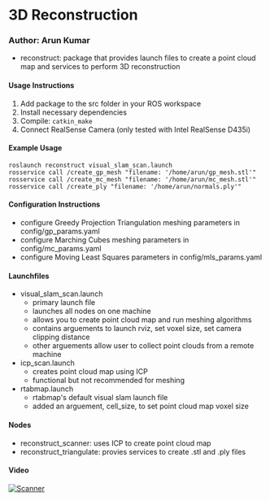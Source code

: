 # 3D Reconstruction
### Author: Arun Kumar
* reconstruct: package that provides launch files to create a point cloud map and services to perform 3D reconstruction

#### Usage Instructions
1. Add package to the src folder in your ROS workspace
1. Install necessary dependencies
1. Compile: `catkin_make`
1. Connect RealSense Camera (only tested with Intel RealSense D435i)

#### Example Usage
```
roslaunch reconstruct visual_slam_scan.launch
rosservice call /create_gp_mesh "filename: '/home/arun/gp_mesh.stl'"
rosservice call /create_mc_mesh "filename: '/home/arun/mc_mesh.stl'"
rosservice call /create_ply "filename: '/home/arun/normals.ply'"
```

#### Configuration Instructions
* configure Greedy Projection Triangulation meshing parameters in config/gp_params.yaml
* configure Marching Cubes meshing parameters in config/mc_params.yaml
* configure Moving Least Squares parameters in config/mls_params.yaml

#### Launchfiles
* visual_slam_scan.launch
    * primary launch file
    * launches all nodes on one machine
    * allows you to create point cloud map and run meshing algorithms
    * contains arguements to launch rviz, set voxel size, set camera clipping distance
    * other arguements allow user to collect point clouds from a remote machine
* icp_scan.launch
    * creates point cloud map using ICP
    * functional but not recommended for meshing
* rtabmap.launch
    * rtabmap's default visual slam launch file
    * added an arguement, cell_size, to set point cloud map voxel size

#### Nodes
* reconstruct_scanner: uses ICP to create point cloud map
* reconstruct_triangulate: provies services to create .stl and .ply files

#### Video
[![Scanner](https://img.youtube.com/vi/oK1snEow3yI/0.jpg)](https://www.youtube.com/watch?v=oK1snEow3yI "Handheld 3D Scanner")
